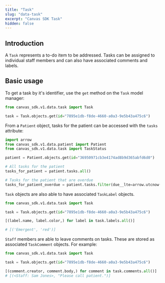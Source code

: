 ```yaml
---
title: "Task"
slug: "data-task"
excerpt: "Canvas SDK Task"
hidden: false
---
```


## Introduction

A `Task` represents a to-do item to be addressed. Tasks can be assigned to individual staff members and can also have associated comments and labels.

## Basic usage

To get a task by it's identifier, use the `get` method on the `Task` model manager:

```python
from canvas_sdk.v1.data.task import Task

task = Task.objects.get(id="7895e1db-f8de-4660-a0a3-9e5b43a475c6")
```

From a `Patient` object, tasks for the patient can be accessed with the `tasks` attribute:

```python
import arrow
from canvas_sdk.v1.data.patient import Patient
from canvas_sdk.v1.data.task import TaskStatus

patient = Patient.objects.get(id="36950971cb3e4174ad8b9d365abfd6d0")

# All tasks for the patient
tasks_for_patient = patient.tasks.all()

# Tasks for the patient that are overdue
tasks_for_patient_overdue = patient.tasks.filter(due__lte=arrow.utcnow().datetime, status=TaskStatus.OPEN)
```

`Task` objects are also able to have associated `TaskLabel` objects.

```python
from canvas_sdk.v1.data.task import Task

task = Task.objects.get(id="7895e1db-f8de-4660-a0a3-9e5b43a475c6")

[(label.name, label.color,) for label in task.labels.all()]

# [('Emergent', 'red')]
```

`Staff` members are able to leave comments on tasks. These are stored as associated `TaskComment` objects. For example:

```python
from canvas_sdk.v1.data.task import Task

task = Task.objects.get(id="7895e1db-f8de-4660-a0a3-9e5b43a475c6")

[(comment.creator, comment.body,) for comment in task.comments.all()]
# [(<Staff: Sam Jones>, "Please call patient.")]
```
